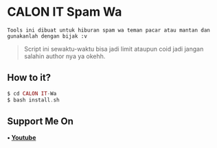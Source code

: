 # CALON IT Spam Wa
```
Tools ini dibuat untuk hiburan spam wa teman pacar atau mantan dan gunakanlah dengan bijak :v
```
> Script ini sewaktu-waktu bisa jadi limit ataupun coid jadi jangan salahin author nya ya okehh.
## How to it?
```php
$ cd CALON IT-Wa
$ bash install.sh
```

## Support Me On
<b>• [Youtube](https://youtube.com/channel/UC8uJks0bpUKS9Eq7e5e7BFA)</b>
</br>
